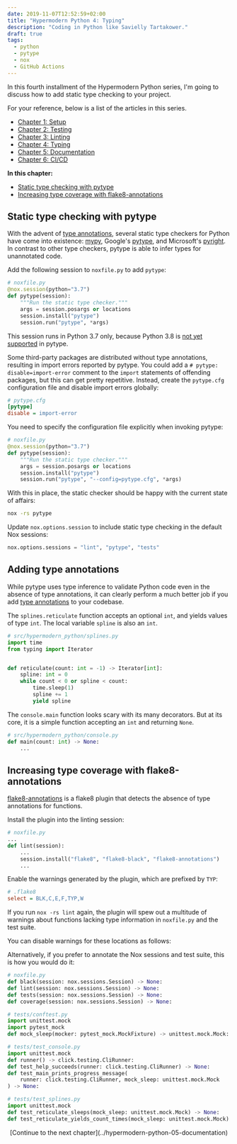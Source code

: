 ```yaml
--- 
date: 2019-11-07T12:52:59+02:00
title: "Hypermodern Python 4: Typing"
description: "Coding in Python like Savielly Tartakower."
draft: true
tags:
  - python
  - pytype
  - nox
  - GitHub Actions
---
```


In this fourth installment of the Hypermodern Python series, I'm going to
discuss how to add static type checking to your project.

For your reference, below is a list of the articles in this series.

- [Chapter 1: Setup](../hypermodern-python-01-setup)
- [Chapter 2: Testing](../hypermodern-python-02-testing)
- [Chapter 3: Linting](../hypermodern-python-03-linting)
- [Chapter 4: Typing](../hypermodern-python-04-typing)
- [Chapter 5: Documentation](../hypermodern-python-05-documentation)
- [Chapter 6: CI/CD](../hypermodern-python-05-ci-cd)

<!--
This post has a companion repository:
[cjolowicz/hypermodern-python](https://github.com/cjolowicz/hypermodern-python)
-->

<!-- markdown-toc start - Don't edit this section. Run M-x markdown-toc-refresh-toc -->
**In this chapter:**

- [Static type checking with pytype](#static-type-checking-with-pytype)
- [Increasing type coverage with flake8-annotations](#increasing-type-coverage-with-flake8-annotations)

<!-- markdown-toc end -->

## Static type checking with pytype

With the advent of [type
annotations](https://docs.python.org/3/library/typing.html), several static type
checkers for Python have come into existence: [mypy](http://mypy-lang.org/),
Google's [pytype](https://google.github.io/pytype/), and Microsoft's
[pyright](https://github.com/microsoft/pyright). In contrast to other type
checkers, pytype is able to infer types for unannotated code.

Add the following session to `noxfile.py` to add `pytype`:

```python
# noxfile.py
@nox.session(python="3.7")
def pytype(session):
    """Run the static type checker."""
    args = session.posargs or locations
    session.install("pytype")
    session.run("pytype", *args)
```

This session runs in Python 3.7 only, because Python 3.8 is [not yet
supported](https://github.com/google/pytype/issues/440) in pytype.

Some third-party packages are distributed without type annotations, resulting in
import errors reported by pytype. You could add a `# pytype:
disable=import-error` comment to the `import` statements of offending packages,
but this can get pretty repetitive. Instead, create the `pytype.cfg`
configuration file and disable import errors globally:

```ini
# pytype.cfg
[pytype]
disable = import-error
```

You need to specify the configuration file explicitly when invoking pytype:

```python
# noxfile.py
@nox.session(python="3.7")
def pytype(session):
    """Run the static type checker."""
    args = session.posargs or locations
    session.install("pytype")
    session.run("pytype", "--config=pytype.cfg", *args)
```

With this in place, the static checker should be happy with the current state of
affairs:

```sh
nox -rs pytype
```

Update `nox.options.session` to include static type checking in the default Nox
sessions:

```python
nox.options.sessions = "lint", "pytype", "tests"
```

## Adding type annotations

While pytype uses type inference to validate Python code even in the absence of
type annotations, it can clearly perform a much better job if you add [type
annotations](https://docs.python.org/3/library/typing.html) to your codebase.

The `splines.reticulate` function accepts an optional `int`, and yields values
of type `int`. The local variable `spline` is also an `int`.

```python
# src/hypermodern_python/splines.py
import time
from typing import Iterator


def reticulate(count: int = -1) -> Iterator[int]:
    spline: int = 0
    while count < 0 or spline < count:
        time.sleep(1)
        spline += 1
        yield spline
```

The `console.main` function looks scary with its many decorators. But at its
core, it is a simple function accepting an `int` and returning `None`.

```python
# src/hypermodern_python/console.py
def main(count: int) -> None:
    ...
```

## Increasing type coverage with flake8-annotations

[flake8-annotations](https://github.com/python-discord/flake8-annotations) is a
flake8 plugin that detects the absence of type annotations for functions.

Install the plugin into the linting session:

```python
# noxfile.py
...
def lint(session):
    ...
    session.install("flake8", "flake8-black", "flake8-annotations")
    ...
```

Enable the warnings generated by the plugin, which are prefixed by `TYP`:

```ini
# .flake8
select = BLK,C,E,F,TYP,W
```

If you run `nox -rs lint` again, the plugin will spew out a multitude of
warnings about functions lacking type information in `noxfile.py` and the test
suite.

You can disable warnings for these locations as follows:

Alternatively, if you prefer to annotate the Nox sessions and test suite, this
is how you would do it:

```python
# noxfile.py
def black(session: nox.sessions.Session) -> None:
def lint(session: nox.sessions.Session) -> None:
def tests(session: nox.sessions.Session) -> None:
def coverage(session: nox.sessions.Session) -> None:

# tests/conftest.py
import unittest.mock
import pytest_mock
def mock_sleep(mocker: pytest_mock.MockFixture) -> unittest.mock.Mock:

# tests/test_console.py
import unittest.mock
def runner() -> click.testing.CliRunner:
def test_help_succeeds(runner: click.testing.CliRunner) -> None:
def test_main_prints_progress_message(
    runner: click.testing.CliRunner, mock_sleep: unittest.mock.Mock
) -> None:

# tests/test_splines.py
import unittest.mock
def test_reticulate_sleeps(mock_sleep: unittest.mock.Mock) -> None:
def test_reticulate_yields_count_times(mock_sleep: unittest.mock.Mock) -> None:
```

<center>[Continue to the next chapter](../hypermodern-python-05-documentation)</center>
